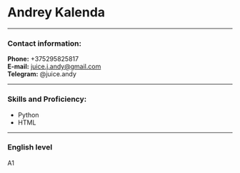 # Andrey Kalenda


---

### Contact information:

**Phone:** +375295825817  
**E-mail:** juice.j.andy@gmail.com  
**Telegram:** @juice.andy

---

### Skills and Proficiency:

- Python
- HTML

---

 ### English level

A1
